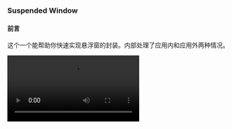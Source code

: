 ### Suspended Window

#### 前言

这个一个能帮助你快速实现悬浮窗的封装。内部处理了应用内和应用外两种情况。

<video src="assets/record.mp4"/>

#### 使用



#### 最后


